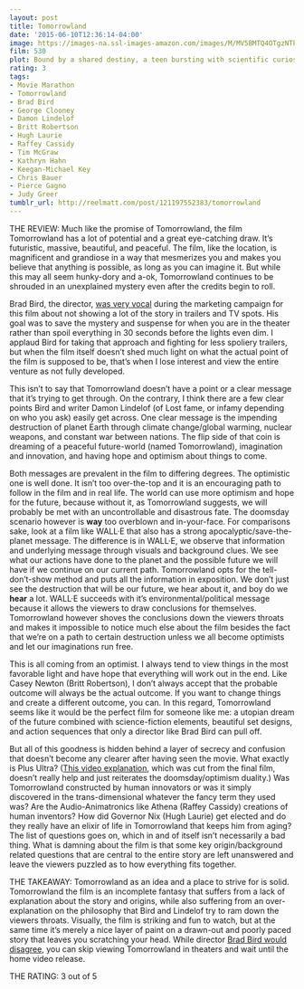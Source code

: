 ```yaml
---
layout: post
title: Tomorrowland
date: '2015-06-10T12:36:14-04:00'
image: https://images-na.ssl-images-amazon.com/images/M/MV5BMTQ4OTgzNTkwNF5BMl5BanBnXkFtZTgwMzI3MDE3NDE@._V1_UX182_CR0,0,182,268_AL_.jpg
film: 530
plot: Bound by a shared destiny, a teen bursting with scientific curiosity and a former boy-genius inventor embark on a mission to unearth the secrets of a place somewhere in time and space that exists in their collective memory.
rating: 3
tags:
- Movie Marathon
- Tomorrowland
- Brad Bird
- George Clooney
- Damon Lindelof
- Britt Robertson
- Hugh Laurie
- Raffey Cassidy
- Tim McGraw
- Kathryn Hahn
- Keegan-Michael Key
- Chris Bauer
- Pierce Gagno
- Judy Greer
tumblr_url: http://reelmatt.com/post/121197552383/tomorrowland
---
```


THE REVIEW: Much like the promise of Tomorrowland, the film Tomorrowland has a lot of potential and a great eye-catching draw. It’s futuristic, massive, beautiful, and peaceful. The film, like the location, is magnificent and grandiose in a way that mesmerizes you and makes you believe that anything is possible, as long as you can imagine it. But while this may all seem hunky-dory and a-ok, Tomorrowland continues to be shrouded in an unexplained mystery even after the credits begin to roll.

Brad Bird, the director, [was very vocal][1] during the marketing campaign for this film about not showing a lot of the story in trailers and TV spots. His goal was to save the mystery and suspense for when you are in the theater rather than spoil everything in 30 seconds before the lights even dim. I applaud Bird for taking that approach and fighting for less spoliery trailers, but when the film itself doesn’t shed much light on what the actual point of the film is supposed to be, that’s when I lose interest and view the entire venture as not fully developed.

This isn’t to say that Tomorrowland doesn’t have a point or a clear message that it’s trying to get through. On the contrary, I think there are a few clear points Bird and writer Damon Lindelof (of Lost fame, or infamy depending on who you ask) easily get across. One clear message is the impending destruction of planet Earth through climate change/global warming, nuclear weapons, and constant war between nations. The flip side of that coin is dreaming of a peaceful future-world (named Tomorrowland), imagination and innovation, and having hope and optimism about things to come.

Both messages are prevalent in the film to differing degrees. The optimistic one is well done. It isn’t too over-the-top and it is an encouraging path to follow in the film and in real life. The world can use more optimism and hope for the future, because without it, as Tomorrowland suggests, we will probably be met with an uncontrollable and disastrous fate. The doomsday scenario however is **way** too overblown and in-your-face. For comparisons sake, look at a film like WALL·E that also has a strong apocalyptic/save-the-planet message. The difference is in WALL·E, we observe that information and underlying message through visuals and background clues. We see what our actions have done to the planet and the possible future we will have if we continue on our current path. Tomorrowland opts for the tell-don’t-show method and puts all the information in exposition. We don’t just see the destruction that will be our future, we hear about it, and boy do we **hear** a lot. WALL·E succeeds with it’s environmental/political message because it allows the viewers to draw conclusions for themselves. Tomorrowland however shoves the conclusions down the viewers throats and makes it impossible to notice much else about the film besides the fact that we’re on a path to certain destruction unless we all become optimists and let our imaginations run free.

This is all coming from an optimist. I always tend to view things in the most favorable light and have hope that everything will work out in the end. Like Casey Newton (Britt Robertson), I don’t always accept that the probable outcome will always be the actual outcome. If you want to change things and create a different outcome, you can. In this regard, Tomorrowland seems like it would be the perfect film for someone like me: a utopian dream of the future combined with science-fiction elements, beautiful set designs, and action sequences that only a director like Brad Bird can pull off.

But all of this goodness is hidden behind a layer of secrecy and confusion that doesn’t become any clearer after having seen the movie. What exactly is Plus Ultra? ([This video explanation][2], which was cut from the final film, doesn’t really help and just reiterates the doomsday/optimism duality.) Was Tomorrowland constructed by human innovators or was it simply discovered in the trans-dimensional whatever the fancy term they used was? Are the Audio-Animatronics like Athena (Raffey Cassidy) creations of human inventors? How did Governor Nix (Hugh Laurie) get elected and do they really have an elixir of life in Tomorrowland that keeps him from aging? The list of questions goes on, which in and of itself isn’t necessarily a bad thing. What is damning about the film is that some key origin/background related questions that are central to the entire story are left unanswered and leave the viewers puzzled as to how everything fits together.

THE TAKEAWAY: Tomorrowland as an idea and a place to strive for is solid. Tomorrowland the film is an incomplete fantasy that suffers from a lack of explanation about the story and origins, while also suffering from an over-explanation on the philosophy that Bird and Lindelof try to ram down the viewers throats. Visually, the film is striking and fun to watch, but at the same time it’s merely a nice layer of paint on a drawn-out and poorly paced story that leaves you scratching your head. While director [Brad Bird would disagree][3], you can skip viewing Tomorrowland in theaters and wait until the home video release.

THE RATING: 3 out of 5

[1]: https://twitter.com/BradBirdA113/status/590548404809424896
[2]: https://www.youtube.com/watch?v=w-USh0Womb4
[3]: https://twitter.com/BradBirdA113/status/604431444228767744